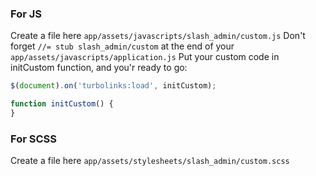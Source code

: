 ### For JS

Create a file here `app/assets/javascripts/slash_admin/custom.js`
Don't forget `//= stub slash_admin/custom` at the end of your `app/assets/javascripts/application.js`
Put your custom code in initCustom function, and you'r ready to go:

```javascript
$(document).on('turbolinks:load', initCustom);

function initCustom() {
}
```

### For SCSS

Create a file here `app/assets/stylesheets/slash_admin/custom.scss`

